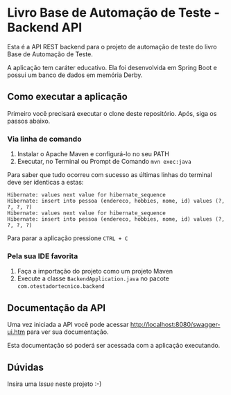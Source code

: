 # Livro Base de Automação de Teste - Backend API

Esta é a API REST backend para o projeto de automação de teste do livro Base de Automação de Teste.

A aplicação tem caráter educativo. Ela foi desenvolvida em Spring Boot e possui um banco de dados em memória Derby.

## Como executar a aplicação

Primeiro você precisará executar o clone deste repositório. 
Após, siga os passos abaixo.

### Via linha de comando

1. Instalar o Apache Maven e configurá-lo no seu PATH
2. Executar, no Terminal ou Prompt de Comando `mvn exec:java`

Para saber que tudo ocorreu com sucesso as últimas linhas do terminal deve ser identicas a estas:

```text
Hibernate: values next value for hibernate_sequence
Hibernate: insert into pessoa (endereco, hobbies, nome, id) values (?, ?, ?, ?)
Hibernate: values next value for hibernate_sequence
Hibernate: insert into pessoa (endereco, hobbies, nome, id) values (?, ?, ?, ?)
```

Para parar a aplicação pressione `CTRL + C`

### Pela sua IDE favorita

1. Faça a importação do projeto como um projeto Maven
2. Execute a classe `BackendApplication.java` no pacote `com.otestadortecnico.backend`


## Documentação da API

Uma vez iniciada a API você pode acessar [http://localhost:8080/swagger-ui.htm](http://localhost:8080/swagger-ui.htm) 
para ver sua documentação.

Esta documentação só poderá ser acessada com a aplicação executando.

## Dúvidas

Insira uma _Issue_ neste projeto :-)